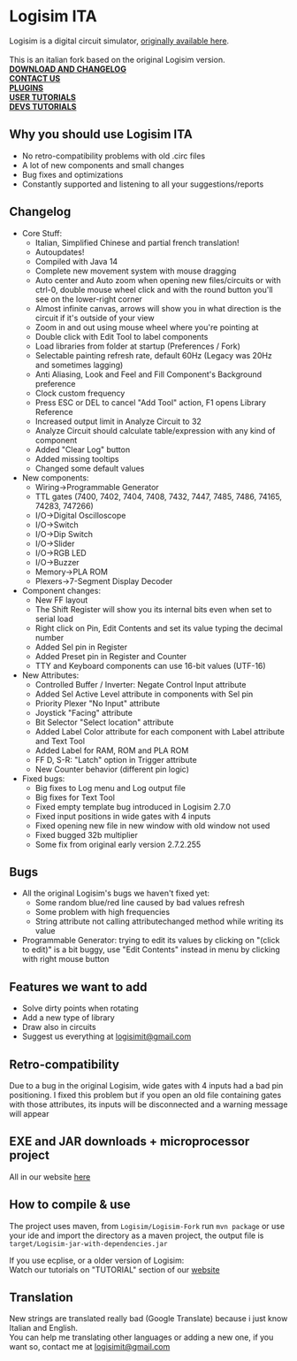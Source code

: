 # Logisim ITA
Logisim is a digital circuit simulator, [originally available here](https://www.cburch.com/logisim/).<br><br>
This is an italian fork based on the original Logisim version.<br>
<b>[DOWNLOAD AND CHANGELOG](https://logisim.altervista.org)</b><br>
<b>[CONTACT US](https://logisim.altervista.org/contacts.html)</b><br>
<b>[PLUGINS](https://logisim.altervista.org/plugins.html)</b><br>
<b>[USER TUTORIALS](https://logisim.altervista.org/userstutorial.php)</b><br>
<b>[DEVS TUTORIALS](https://logisim.altervista.org/developerstutorial.php)</b><br>
## Why you should use Logisim ITA
* No retro-compatibility problems with old .circ files
* A lot of new components and small changes
* Bug fixes and optimizations
* Constantly supported and listening to all your suggestions/reports
## Changelog
* Core Stuff:
	* Italian, Simplified Chinese and partial french translation!
	* Autoupdates!
	* Compiled with Java 14
	* Complete new movement system with mouse dragging
	* Auto center and Auto zoom when opening new files/circuits or with ctrl-0, double mouse wheel click and with the round button you'll see on the lower-right corner
	* Almost infinite canvas, arrows will show you in what direction is the circuit if it's outside of your view
	* Zoom in and out using mouse wheel where you're pointing at
	* Double click with Edit Tool to label components
	* Load libraries from folder at startup (Preferences / Fork)
	* Selectable painting refresh rate, default 60Hz (Legacy was 20Hz and sometimes lagging)
	* Anti Aliasing, Look and Feel and Fill Component's Background preference
	* Clock custom frequency
	* Press ESC or DEL to cancel "Add Tool" action, F1 opens Library Reference
	* Increased output limit in Analyze Circuit to 32
	* Analyze Circuit should calculate table/expression with any kind of component
	* Added "Clear Log" button
	* Added missing tooltips
	* Changed some default values
* New components:
	* Wiring->Programmable Generator
	* TTL gates (7400, 7402, 7404, 7408, 7432, 7447, 7485, 7486, 74165, 74283, 747266)
	* I/O->Digital Oscilloscope
	* I/O->Switch
	* I/O->Dip Switch
	* I/O->Slider
	* I/O->RGB LED
	* I/O->Buzzer
	* Memory->PLA ROM
	* Plexers->7-Segment Display Decoder
* Component changes:
	* New FF layout
	* The Shift Register will show you its internal bits even when set to serial load
	* Right click on Pin, Edit Contents and set its value typing the decimal number
	* Added Sel pin in Register
	* Added Preset pin in Register and Counter
	* TTY and Keyboard components can use 16-bit values (UTF-16)
* New Attributes:
	* Controlled Buffer / Inverter: Negate Control Input attribute
	* Added Sel Active Level attribute in components with Sel pin
	* Priority Plexer "No Input" attribute
	* Joystick "Facing" attribute
	* Bit Selector "Select location" attribute
	* Added Label Color attribute for each component with Label attribute and Text Tool
	* Added Label for RAM, ROM and PLA ROM
	* FF D, S-R: "Latch" option in Trigger attribute
	* New Counter behavior (different pin logic)
* Fixed bugs:
	* Big fixes to Log menu and Log output file
	* Big fixes for Text Tool
	* Fixed empty template bug introduced in Logisim 2.7.0
	* Fixed input positions in wide gates with 4 inputs
	* Fixed opening new file in new window with old window not used
	* Fixed bugged 32b multiplier
	* Some fix from original early version 2.7.2.255
## Bugs
* All the original Logisim's bugs we haven't fixed yet:
	* Some random blue/red line caused by bad values refresh
	* Some problem with high frequencies
	* String attribute not calling attributechanged method while writing its value
* Programmable Generator: trying to edit its values by clicking on "(click to edit)" is a bit buggy, use "Edit Contents" instead in menu by clicking with right mouse button
## Features we want to add
* Solve dirty points when rotating
* Add a new type of library
* Draw also in circuits
* Suggest us everything at logisimit@gmail.com
## Retro-compatibility
Due to a bug in the original Logisim, wide gates with 4 inputs had a bad pin positioning.
I fixed this problem but if you open an old file containing gates with those attributes, its inputs will be disconnected and a warning message will appear
## EXE and JAR downloads + microprocessor project
All in our website [here](https://logisim.altervista.org)
## How to compile & use
The project uses maven, from `Logisim/Logisim-Fork` run `mvn package` or use your ide and import the directory as a maven project,
the output file is `target/Logisim-jar-with-dependencies.jar`

If you use ecplise, or a older version of Logisim:  
Watch our tutorials on "TUTORIAL" section of our [website](https://logisim.altervista.org/developerstutorial.php)
## Translation
New strings are translated really bad (Google Translate) because i just know Italian and English.<br>You can help me translating other languages or adding a new one, if you want so, contact me at logisimit@gmail.com
